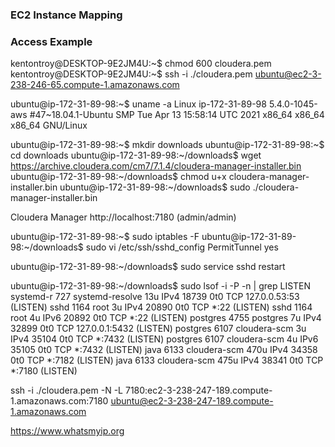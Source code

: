### EC2 Instance Mapping ###


### Access Example ###

kentontroy@DESKTOP-9E2JM4U:~$ chmod 600 cloudera.pem
kentontroy@DESKTOP-9E2JM4U:~$ ssh -i ./cloudera.pem ubuntu@ec2-3-238-246-65.compute-1.amazonaws.com

ubuntu@ip-172-31-89-98:~$ uname -a
Linux ip-172-31-89-98 5.4.0-1045-aws #47~18.04.1-Ubuntu SMP Tue Apr 13 15:58:14 UTC 2021 x86_64 x86_64 x86_64 GNU/Linux

ubuntu@ip-172-31-89-98:~$ mkdir downloads
ubuntu@ip-172-31-89-98:~$ cd downloads
ubuntu@ip-172-31-89-98:~/downloads$ wget https://archive.cloudera.com/cm7/7.1.4/cloudera-manager-installer.bin
ubuntu@ip-172-31-89-98:~/downloads$ chmod u+x cloudera-manager-installer.bin
ubuntu@ip-172-31-89-98:~/downloads$ sudo ./cloudera-manager-installer.bin

Cloudera Manager http://localhost:7180 (admin/admin)

ubuntu@ip-172-31-89-98:~$ sudo iptables -F
ubuntu@ip-172-31-89-98:~/downloads$ sudo vi /etc/ssh/sshd_config
PermitTunnel yes

ubuntu@ip-172-31-89-98:~/downloads$ sudo service sshd restart

ubuntu@ip-172-31-89-98:~/downloads$ sudo lsof -i -P -n | grep LISTEN
systemd-r  727 systemd-resolve   13u  IPv4  18739      0t0  TCP 127.0.0.53:53 (LISTEN)
sshd      1164            root    3u  IPv4  20890      0t0  TCP *:22 (LISTEN)
sshd      1164            root    4u  IPv6  20892      0t0  TCP *:22 (LISTEN)
postgres  4755        postgres    7u  IPv4  32899      0t0  TCP 127.0.0.1:5432 (LISTEN)
postgres  6107    cloudera-scm    3u  IPv4  35104      0t0  TCP *:7432 (LISTEN)
postgres  6107    cloudera-scm    4u  IPv6  35105      0t0  TCP *:7432 (LISTEN)
java      6133    cloudera-scm  470u  IPv4  34358      0t0  TCP *:7182 (LISTEN)
java      6133    cloudera-scm  475u  IPv4  38341      0t0  TCP *:7180 (LISTEN)

ssh -i ./cloudera.pem -N -L 7180:ec2-3-238-247-189.compute-1.amazonaws.com:7180 ubuntu@ec2-3-238-247-189.compute-1.amazonaws.com

https://www.whatsmyip.org


